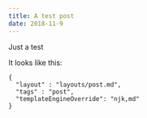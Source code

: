 ```yaml
---
title: A test post
date: 2018-11-9
---
```


Just a test

It looks like this:

```
{
  "layout" : "layouts/post.md",
  "tags" : "post",
  "templateEngineOverride": "njk,md"
}
```


